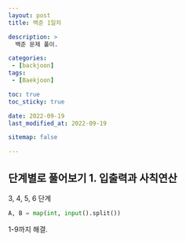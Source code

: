 ```yaml
---
layout: post
title: 백준 1일차

description: >
  백준 문제 풀이.

categories:
 - [backjoon]
tags:
 - [Baekjoon]

toc: true
toc_sticky: true

date: 2022-09-19
last_modified_at: 2022-09-19

sitemap: false

---
```


## 단계별로 풀어보기 1. 입출력과 사칙연산

3, 4, 5, 6 단계  
```python
A, B = map(int, input().split())
```

1-9까지 해결.
